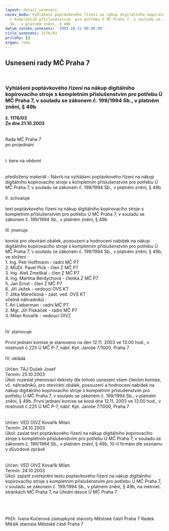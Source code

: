 ```yaml
---
layout: detail_usneseni
nazev_bodu: Vyhlášení poptávkového řízení na nákup digitálního kopírovacího stroje
  s kompletním příslušenstvím  pro potřebu Ú MČ Praha 7, v souladu se zákonem č. 199/1994
  Sb., v platném znění, § 49b
datum_vzniku_usneseni: '2003-10-21 00:00:00'
cislo_usneseni: 1176/03
prilohy: []
organ: rada
---
```

<div id="ucUsn_pList" class="usn">
	<span><h2>Usnesení rady MČ Praha 7 </h2>
<br></span><div class="standBody">
<span><h3>Vyhlášení poptávkového řízení na nákup digitálního kopírovacího stroje s kompletním příslušenstvím  pro potřebu Ú MČ Praha 7, v souladu se zákonem č. 199/1994 Sb., v platném znění, § 49b</h3></span><div class="center">
		<strong>č. 1176/03</strong><br>
	</div>
<div class="center">
		<strong>Ze dne 21.10.2003</strong><br><br>
	</div>
<br>Rada MČ Praha 7<br>po projednání<br><br><br>I.	bere na vědomí<br><br> <br>předložený materiál - Návrh na vyhlášení poptávkového řízení na nákup digitálního kopírovacího stroje s kompletním příslušenstvím pro potřebu Ú MČ Praha 7, v souladu se zákonem č. 199/1994 Sb., v platném znění, § 49b<br><br>II.	schvaluje <br><br>text poptávkového řízení na  nákup digitálního kopírovacího stroje s kompletním příslušenstvím pro potřebu Ú MČ Praha 7, v souladu se zákonem č. 199/1994 Sb., v platném znění, § 49b<br><br>III.	jmenuje<br><br>komisi pro otevírání obálek, posouzení a hodnocení nabídek na nákup digitálního kopírovacího stroje s kompletním příslušenstvím pro potřebu Ú MČ Praha 7, v souladu se zákonem č. 199/1994 Sb., v platném znění, § 49b, ve složení :<br>1. Ing. Petr Hoffmann - radní MČ P7<br>2. MUDr. Pavel Pick - člen Z MČ P7<br>3.  Ing. Aleš Zmeškal - člen Z MČ P7<br>4. Ing. Martina Berdychová - členka Z MČ P7<br>5. Jan Ernst - člen Z MČ P7<br>6. Jiří Ježek - vedoucí OVS KT<br>7. Jitka Marečková - zást. ved. OVS KT<br>včetně náhradníků :<br>1. Ari Lieberman - radní MČ P7<br>2. Mgr. Jiří Piskáček - radní MČ P7<br>3. Milan Kovařík  - vedoucí OIVZ<br><br><br>IV.	stanovuje <br><br>První jednání komise je stanoveno na den  12.11.  2003 ve 13:00 hod., v místnosti č.225 Ú MČ P-7, nábř. Kpt. Jaroše 7/1000, Praha 7<br><br>IV.	ukládá <br><br>Určen:	TAJ Dušek Josef<br>Termín: 25.10.2003<br>Úkol:	rozeslat jmenovací dekrety dle tohoto usnesení všem členům komise, vč. náhradníků, pro otevírání obálek, posouzení a hodnocení nabídek na nákup digitálního kopírovacího stroje s kompletním příslušenstvím pro potřebu Ú MČ Praha 7, v souladu se zákonem č. 199/1994 Sb., v platném znění, § 49b. První jednání komise se koná dne  12.11. 2003  ve 13:00 hod., v místnosti č.225 Ú MČ P-7, nábř. Kpt. Jaroše 7/1000, Praha 7<br> <br><br>Určen:	VED OIVZ Kovařík Milan<br>Termín: 24.10.2003<br>Úkol:	zaslat text poptávkového řízení na  nákup digitálního kopírovacího stroje s kompletním příslušenstvím pro potřebu Ú MČ Praha 7, v souladu se zákonem č. 199/1994 Sb., v platném znění, § 49b, 10-ti firmám dle seznamu v důvodové zprávě<br> <br><br>Určen:	VED OIVZ Kovařík Milan<br>Termín: 24.10.2003<br>Úkol:	zajistit zveřejnění textu poptávkového řízení na   nákup digitálního kopírovacího stroje s kompletním příslušenstvím pro potřebu Ú MČ Praha 7, v souladu se zákonem č. 199/1994 Sb., v platném znění, § 49b, na inetrnet. stránkách MČ Praha 7, na Úřední desce Ú MČ Praha 7<br> <br><br><br>	<br>PhDr. Ivana Kučerová zástupkyně starosty Městské části Praha 7	 Radek Mikšík starosta Městské části Praha 7<br>	<br><br>
</div>
</div>